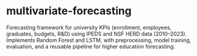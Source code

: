 # multivariate-forecasting
Forecasting framework for university KPIs (enrollment, employees, graduates, budgets, R&amp;D) using IPEDS and NSF HERD data (2010–2023). Implements Random Forest and LSTM, with preprocessing, model training, evaluation, and a reusable pipeline for higher education forecasting.
